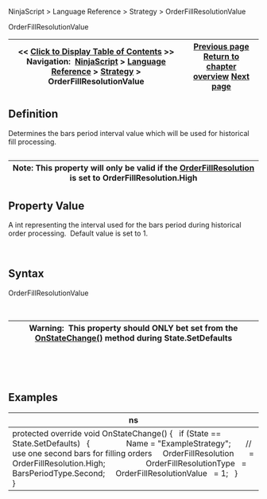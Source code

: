 ﻿


NinjaScript \> Language Reference \> Strategy \> OrderFillResolutionValue






















OrderFillResolutionValue







| \<\< [Click to Display Table of Contents](orderfillresolutionvalue.md) \>\> **Navigation:**     [NinjaScript](ninjascript-1.md) \> [Language Reference](language_reference_wip-1.md) \> [Strategy](strategy-1.md) \> OrderFillResolutionValue | [Previous page](orderfillresolutiontype-1.md) [Return to chapter overview](strategy-1.md) [Next page](strategy_performancemetrics-1.md) |
| --- | --- |











## Definition


Determines the bars period interval value which will be used for historical fill processing.


## 




| Note: This property will only be valid if the [OrderFillResolution](orderfillresolution-1.md) is set to OrderFillResolution.High |
| --- |



## 


## Property Value


A int representing the interval used for the bars period during historical order processing.  Default value is set to 1\.


 


## Syntax
OrderFillResolutionValue


 




| Warning:  This property should ONLY bet set from the [OnStateChange()](onstatechange-1.md) method during State.SetDefaults |
| --- |



 


 


## Examples




| ns |
| --- |
| protected override void OnStateChange() {    if (State \=\= State.SetDefaults)    {                  Name \= "ExampleStrategy";        // use one second bars for filling orders      OrderFillResolution       \= OrderFillResolution.High;                     OrderFillResolutionType   \= BarsPeriodType.Second;      OrderFillResolutionValue   \= 1;     }        } |



 








